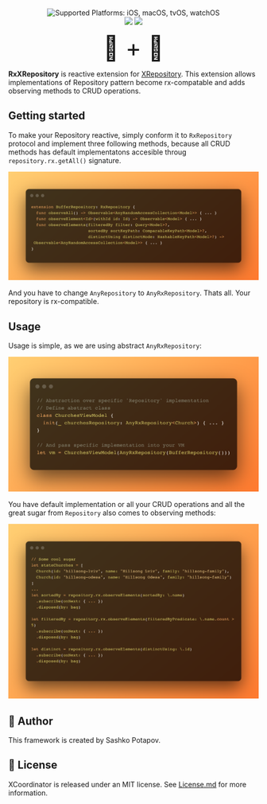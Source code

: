 <p align="center">
<br>
<img src="https://img.shields.io/badge/platforms-iOS%20%7C%20macOS%20%7C%20tvOS%20%7C%20watchO-333333.svg" alt="Supported Platforms: iOS, macOS, tvOS, watchOS" />
<br/>
<a><img src="https://img.shields.io/badge/Swift%20Package%20Manager-compatible-brightgreen.svg" /></a>
<a><img src="https://img.shields.io/badge/License-MIT-yellow.svg" /></a>
</p>
<p align="center">
<font size="24">🍊 + 🍬</font>
</p>


**RxXRepository** is reactive extension for [XRepository](https://github.com/sashkopotapov/XRepository). This extension allows implementations of Repository pattern become rx-compatable and adds observing methods to CRUD operations.

##  Getting started
To make your Repository reactive, simply conform it to `RxRepository`  protocol and implement three following methods, because all CRUD methods has default implementatons accesible throug `repository.rx.getAll()` signature.
<p align="center">
  <img src="snippetOne.png"/>
</p>



And you have to change `AnyRepository` to `AnyRxRepository`. Thats all. Your repository is rx-compatible.


## Usage
Usage is simple, as we are using abstract `AnyRxRepository`:
<p align="center">
  <img src="snippetTwo.png"/>
</p>

You have default implementation or all your CRUD operations and all the great sugar from `Repository` also comes to observing methods:

<p align="center">
  <img src="snippetThree.png"/>
</p>

## 👤 Author
This framework is created by Sashko Potapov.

## 📃 License

XCoordinator is released under an MIT license. See [License.md](https://github.com/sashkopotapov/XRepository/blob/main/LICENSE) for more information.
